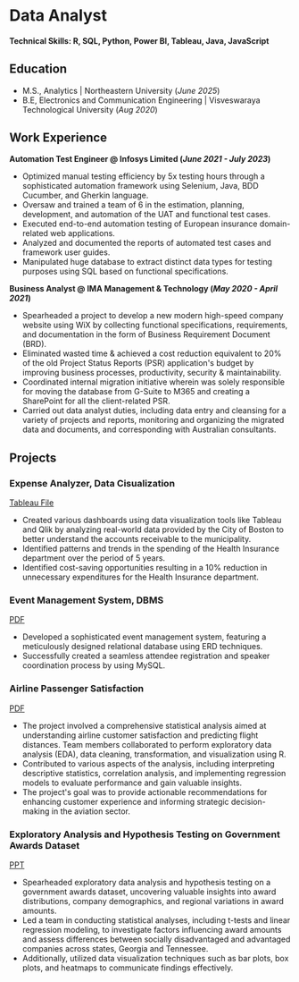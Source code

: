 # Data Analyst

#### Technical Skills: R, SQL, Python, Power BI, Tableau, Java, JavaScript

## Education							       		
- M.S., Analytics	| Northeastern University (_June 2025_)	 			        		
- B.E, Electronics and Communication Engineering | Visveswaraya Technological University (_Aug 2020_)

## Work Experience
**Automation Test Engineer @ Infosys Limited (_June 2021 - July 2023_)**
- Optimized manual testing efficiency by 5x testing hours through a sophisticated automation framework using Selenium, Java, BDD Cucumber, and Gherkin language.
- Oversaw and trained a team of 6 in the estimation, planning, development, and automation of the UAT and functional test cases.
- Executed end-to-end automation testing of European insurance domain-related web applications.
- Analyzed and documented the reports of automated test cases and framework user guides.
- Manipulated huge database to extract distinct data types for testing purposes using SQL based on functional specifications.

**Business Analyst @ IMA Management & Technology (_May 2020 - April 2021_)**
- Spearheaded a project to develop a new modern high-speed company website using WiX by collecting functional specifications, requirements, and documentation in the form of Business Requirement Document (BRD).
- Eliminated wasted time & achieved a cost reduction equivalent to 20% of the old Project Status Reports (PSR) application's budget by improving business processes, productivity, security & maintainability.
- Coordinated internal migration initiative wherein was solely responsible for moving the database from G-Suite to M365 and creating a SharePoint for all the client-related PSR.
- Carried out data analyst duties, including data entry and cleansing for a variety of projects and reports, monitoring and organizing the migrated data and documents, and corresponding with Australian consultants.


## Projects
### Expense Analyzer, Data Cisualization
[Tableau File](/assets/Data_Visualization_NYC_Crime_Data.twbx)

-  Created various dashboards using data visualization tools like Tableau and Qlik by analyzing real-world data provided by the City of Boston to better understand the accounts receivable to the municipality.
-  Identified patterns and trends in the spending of the Health Insurance department over the period of 5 years.
-  Identified cost-saving opportunities resulting in a 10% reduction in unnecessary expenditures for the Health Insurance department.

### Event Management System, DBMS
[PDF](/assets/DBMS_EventManagementSystem.pdf)

-  Developed a sophisticated event management system, featuring a meticulously designed relational database using ERD techniques.
-  Successfully created a seamless attendee registration and speaker coordination process by using MySQL.

### Airline Passenger Satisfaction 
[PDF](/assets/Airline_Passenger_Satisfaction.pdf)

- The project involved a comprehensive statistical analysis aimed at understanding airline customer satisfaction and predicting flight distances. Team members collaborated to perform exploratory data analysis (EDA), data cleaning, transformation, and visualization using R.
- Contributed to various aspects of the analysis, including interpreting descriptive statistics, correlation analysis, and implementing regression models to evaluate performance and gain valuable insights.
- The project's goal was to provide actionable recommendations for enhancing customer experience and informing strategic decision-making in the aviation sector.

### Exploratory Analysis and Hypothesis Testing on Government Awards Dataset
[PPT](/assets/Probability_and_Statistics.pptx)

- Spearheaded exploratory data analysis and hypothesis testing on a government awards dataset, uncovering valuable insights into award distributions, company demographics, and regional variations in award amounts.
- Led a team in conducting statistical analyses, including t-tests and linear regression modeling, to investigate factors influencing award amounts and assess differences between socially disadvantaged and advantaged companies across states, Georgia and Tennessee.
- Additionally, utilized data visualization techniques such as bar plots, box plots, and heatmaps to communicate findings effectively.
